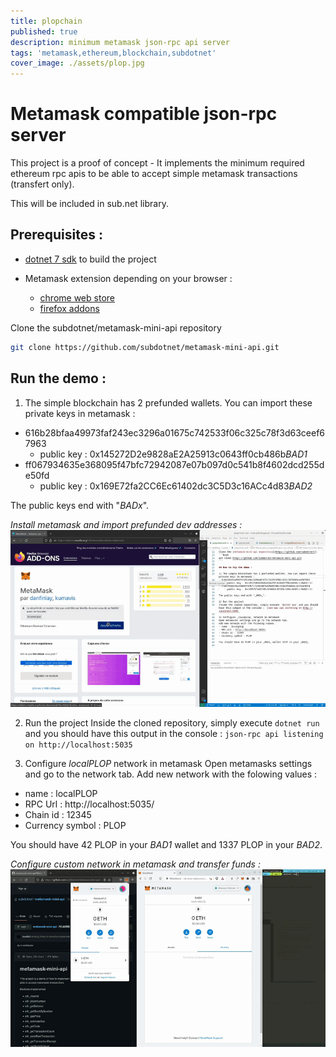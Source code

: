 ```yaml
---
title: plopchain
published: true
description: minimum metamask json-rpc api server
tags: 'metamask,ethereum,blockchain,subdotnet'
cover_image: ./assets/plop.jpg
---
```


# Metamask compatible json-rpc server

This project is a proof of concept - It implements the minimum required ethereum rpc apis to be able to accept simple metamask transactions (transfert only).

This will be included in sub.net library.

## Prerequisites : 
- [dotnet 7 sdk](https://dotnet.microsoft.com/en-us/download/dotnet/7.0) to build the project

- Metamask extension depending on your browser :
    - [chrome web store](https://chrome.google.com/webstore/detail/metamask/nkbihfbeogaeaoehlefnkodbefgpgknn)
    - [firefox addons](https://addons.mozilla.org/fr/firefox/addon/ether-metamask/)

Clone the subdotnet/metamask-mini-api repository
```bash
git clone https://github.com/subdotnet/metamask-mini-api.git
```

## Run the demo : 

1) The simple blockchain has 2 prefunded wallets. You can import these private keys in metamask : 
- 616b28bfaa49973faf243ec3296a01675c742533f06c325c78f3d63ceef67963  
    - public key : 0x145272D2e9828aE2A25913c0643ff0cb486b<i>BAD1</i>
- ff067934635e368095f47bfc72942087e07b097d0c541b8f4602dcd255de50fd
    - public key : 0x169E72fa2CC6Ec61402dc3C5D3c16ACc4d83<i>BAD2</i>

The public keys end with "_BADx_".

_Install metamask and import prefunded dev addresses :_
![configure metamask wallet](./assets/metamask-walletconfig.gif)

2) Run the project
Inside the cloned repository, simply execute `dotnet run` and you should have this output in the console : `json-rpc api listening on http://localhost:5035`

3) Configure _localPLOP_ network in metamask
Open metamasks settings and go to the network tab.
Add new network with the folowing values :
- name : localPLOP
- RPC Url : http://localhost:5035/
- Chain id : 12345
- Currency symbol : PLOP

You should have 42 PLOP in your _BAD1_ wallet and 1337 PLOP in your _BAD2_.

_Configure custom network in metamask and transfer funds :_
![configure metamask wallet](./assets/metamask-networkconfig.gif)

